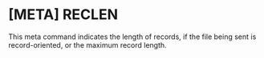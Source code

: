 # [META] RECLEN

This meta command indicates the length of records,
if the file being sent is record-oriented, or the maximum record length.


